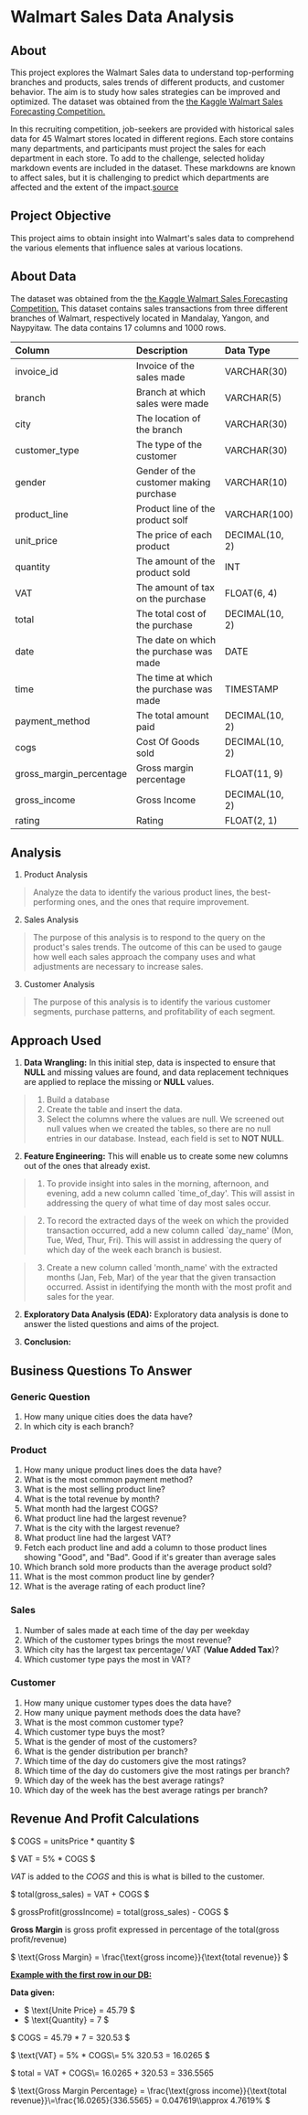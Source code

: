 # Walmart Sales Data Analysis

## About

This project explores the Walmart Sales data to understand top-performing branches and products, sales trends of different products, and customer behavior. The aim is to study how sales strategies can be improved and optimized. The dataset was obtained from the [the Kaggle Walmart Sales Forecasting Competition.](https://www.kaggle.com/c/walmart-recruiting-store-sales-forecasting)

In this recruiting competition, job-seekers are provided with historical sales data for 45 Walmart stores located in different regions. Each store contains many departments, and participants must project the sales for each department in each store. To add to the challenge, selected holiday markdown events are included in the dataset. These markdowns are known to affect sales, but it is challenging to predict which departments are affected and the extent of the impact.[source](https://www.kaggle.com/c/walmart-recruiting-store-sales-forecastin)

## Project Objective

This project aims to obtain insight into Walmart's sales data to comprehend the various elements that influence sales at various locations.

## About Data

The dataset was obtained from the [the Kaggle Walmart Sales Forecasting Competition.](https://www.kaggle.com/c/walmart-recruiting-store-sales-forecasting) This dataset contains sales transactions from three different branches of Walmart, respectively located in Mandalay, Yangon, and Naypyitaw. The data contains 17 columns and 1000 rows.

| Column                  | Description                             | Data Type      |
| :---------------------- | :-------------------------------------- | :------------- |
| invoice_id              | Invoice of the sales made               | VARCHAR(30)    |
| branch                  | Branch at which sales were made         | VARCHAR(5)     |
| city                    | The location of the branch              | VARCHAR(30)    |
| customer_type           | The type of the customer                | VARCHAR(30)    |
| gender                  | Gender of the customer making purchase  | VARCHAR(10)    |
| product_line            | Product line of the product solf        | VARCHAR(100)   |
| unit_price              | The price of each product               | DECIMAL(10, 2) |
| quantity                | The amount of the product sold          | INT            |
| VAT                 | The amount of tax on the purchase       | FLOAT(6, 4)    |
| total                   | The total cost of the purchase          | DECIMAL(10, 2) |
| date                    | The date on which the purchase was made | DATE           |
| time                    | The time at which the purchase was made | TIMESTAMP      |
| payment_method                 | The total amount paid                   | DECIMAL(10, 2) |
| cogs                    | Cost Of Goods sold                      | DECIMAL(10, 2) |
| gross_margin_percentage | Gross margin percentage                 | FLOAT(11, 9)   |
| gross_income            | Gross Income                            | DECIMAL(10, 2) |
| rating                  | Rating                                  | FLOAT(2, 1)    |

## Analysis 

1. Product Analysis

> Analyze the data to identify the various product lines, the best-performing ones, and the ones that require improvement.

2. Sales Analysis

> The purpose of this analysis is to respond to the query on the product's sales trends. The outcome of this can be used to gauge how well each sales approach the company uses and what adjustments are necessary to increase sales.

3. Customer Analysis

> The purpose of this analysis is to identify the various customer segments, purchase patterns, and profitability of each segment.

## Approach Used

1. **Data Wrangling:** In this initial step, data is inspected to ensure that **NULL** and missing values are found, and data replacement techniques are applied to replace the missing or **NULL** values.

> 1. Build a database
> 2. Create the table and insert the data.
> 3. Select the columns where the values are null. We screened out null values when we created the tables, so there are no null entries in our database. Instead, each field is set to **NOT NULL**.

2. **Feature Engineering:** This will enable us to create some new columns out of the ones that already exist.

> 1. To provide insight into sales in the morning, afternoon, and evening, add a new column called `time_of_day'. This will assist in addressing the query of what time of day most sales occur.

> 2. To record the extracted days of the week on which the provided transaction occurred, add a new column called `day_name' (Mon, Tue, Wed, Thur, Fri). This will assist in addressing the query of which day of the week each branch is busiest.

> 3. Create a new column called 'month_name' with the extracted months (Jan, Feb, Mar) of the year that the given transaction occurred. Assist in identifying the month with the most profit and sales for the year.

2. **Exploratory Data Analysis (EDA):** Exploratory data analysis is done to answer the listed questions and aims of the project.

3. **Conclusion:**

## Business Questions To Answer

### Generic Question

1. How many unique cities does the data have?
2. In which city is each branch?

### Product

1. How many unique product lines does the data have?
2. What is the most common payment method?
3. What is the most selling product line?
4. What is the total revenue by month?
5. What month had the largest COGS?
6. What product line had the largest revenue?
5. What is the city with the largest revenue?
6. What product line had the largest VAT?
7. Fetch each product line and add a column to those product lines showing "Good", and "Bad". Good if it's greater than average sales
8. Which branch sold more products than the average product sold?
9. What is the most common product line by gender?
12. What is the average rating of each product line?

### Sales

1. Number of sales made at each time of the day per weekday
2. Which of the customer types brings the most revenue?
3. Which city has the largest tax percentage/ VAT (**Value Added Tax**)?
4. Which customer type pays the most in VAT?

### Customer

1. How many unique customer types does the data have?
2. How many unique payment methods does the data have?
3. What is the most common customer type?
4. Which customer type buys the most?
5. What is the gender of most of the customers?
6. What is the gender distribution per branch?
7. Which time of the day do customers give the most ratings?
8. Which time of the day do customers give the most ratings per branch?
9. Which day of the week has the best average ratings?
10. Which day of the week has the best average ratings per branch?


## Revenue And Profit Calculations

$ COGS = unitsPrice * quantity $

$ VAT = 5\% * COGS $

$VAT$ is added to the $COGS$ and this is what is billed to the customer.

$ total(gross_sales) = VAT + COGS $

$ grossProfit(grossIncome) = total(gross_sales) - COGS $

**Gross Margin** is gross profit expressed in percentage of the total(gross profit/revenue)

$ \text{Gross Margin} = \frac{\text{gross income}}{\text{total revenue}} $

<u>**Example with the first row in our DB:**</u>

**Data given:**

- $ \text{Unite Price} = 45.79 $
- $ \text{Quantity} = 7 $

$ COGS = 45.79 * 7 = 320.53 $

$ \text{VAT} = 5\% * COGS\\= 5\%  320.53 = 16.0265 $

$ total = VAT + COGS\\= 16.0265 + 320.53 = $336.5565$

$ \text{Gross Margin Percentage} = \frac{\text{gross income}}{\text{total revenue}}\\=\frac{16.0265}{336.5565} = 0.047619\\\approx 4.7619\% $

